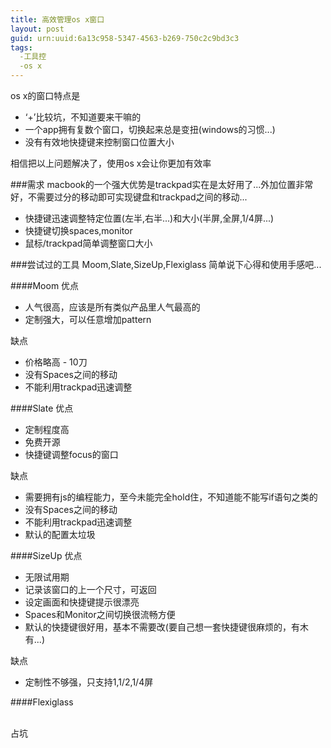 ```yaml
---
title: 高效管理os x窗口
layout: post
guid: urn:uuid:6a13c958-5347-4563-b269-750c2c9bd3c3
tags:
  -工具控
  -os x
---
```

os x的窗口特点是

* ‘+’比较坑，不知道要来干嘛的
* 一个app拥有复数个窗口，切换起来总是变扭(windows的习惯...)
* 没有有效地快捷键来控制窗口位置大小

相信把以上问题解决了，使用os x会让你更加有效率

###需求
macbook的一个强大优势是trackpad实在是太好用了...外加位置非常好，不需要过分的移动即可实现键盘和trackpad之间的移动...

* 快捷键迅速调整特定位置(左半,右半...)和大小(半屏,全屏,1/4屏...)
* 快捷键切换spaces,monitor
* 鼠标/trackpad简单调整窗口大小

###尝试过的工具
Moom,Slate,SizeUp,Flexiglass
简单说下心得和使用手感吧...

####Moom
优点

- 人气很高，应该是所有类似产品里人气最高的
- 定制强大，可以任意增加pattern

缺点

* 价格略高 - 10刀
* 没有Spaces之间的移动
* 不能利用trackpad迅速调整

####Slate
优点

* 定制程度高
* 免费开源
* 快捷键调整focus的窗口

缺点

* 需要拥有js的编程能力，至今未能完全hold住，不知道能不能写if语句之类的
* 没有Spaces之间的移动
* 不能利用trackpad迅速调整
* 默认的配置太垃圾

####SizeUp
优点

* 无限试用期
* 记录该窗口的上一个尺寸，可返回
* 设定画面和快捷键提示很漂亮
* Spaces和Monitor之间切换很流畅方便
* 默认的快捷键很好用，基本不需要改(要自己想一套快捷键很麻烦的，有木有...)

缺点

* 定制性不够强，只支持1,1/2,1/4屏

####Flexiglass


<br />
占坑
